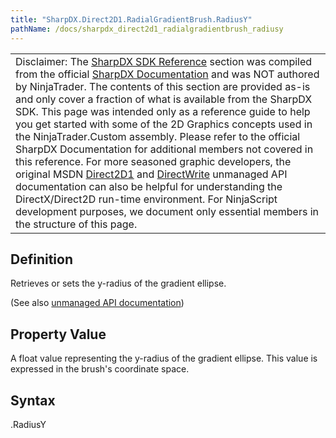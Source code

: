 ```yaml
---
title: "SharpDX.Direct2D1.RadialGradientBrush.RadiusY"
pathName: /docs/sharpdx_direct2d1_radialgradientbrush_radiusy
---
```


|  |
| --- |
| Disclaimer: The [SharpDX SDK Reference](/docs/desktop/sharpdx_sdk_reference) section was compiled from the official [SharpDX Documentation](http://sharpdx.org/) and was NOT authored by NinjaTrader.  The contents of this section are provided as-is and only cover a fraction of what is available from the SharpDX SDK.  This page was intended only as a reference guide to help you get started with some of the 2D Graphics concepts used in the NinjaTrader.Custom assembly.  Please refer to the official SharpDX Documentation for additional members not covered in this reference.  For more seasoned graphic developers, the original MSDN [Direct2D1](https://msdn.microsoft.com/en-us/library/windows/desktop/dd370990.aspx) and [DirectWrite](https://msdn.microsoft.com/en-us/library/windows/desktop/dd368038.aspx) unmanaged API documentation can also be helpful for understanding the DirectX/Direct2D run-time environment. For NinjaScript development purposes, we document only essential members in the structure of this page. |

## Definition

Retrieves or sets the y-radius of the gradient ellipse.

(See also [unmanaged API documentation](https://msdn.microsoft.com/en-us/library/dd371544(v=vs.85).aspx))

## Property Value

A float value representing the y-radius of the gradient ellipse. This value is expressed in the brush's coordinate space.

## Syntax

<radialgradientbrush>.RadiusY

